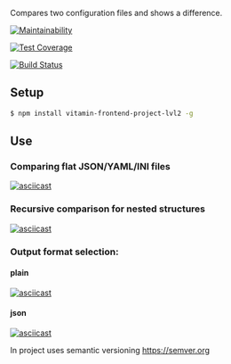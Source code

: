 Compares two configuration files and shows a difference.

[![Maintainability](https://api.codeclimate.com/v1/badges/c394d2e3ecaf75b238a5/maintainability)](https://codeclimate.com/github/vitamin163/frontend-project-lvl2/maintainability)

[![Test Coverage](https://api.codeclimate.com/v1/badges/c394d2e3ecaf75b238a5/test_coverage)](https://codeclimate.com/github/vitamin163/frontend-project-lvl2/test_coverage)

[![Build Status](https://travis-ci.org/vitamin163/frontend-project-lvl2.svg?branch=master)](https://travis-ci.org/vitamin163/frontend-project-lvl2)

## Setup

```sh
$ npm install vitamin-frontend-project-lvl2 -g
```

## Use

### Comparing flat JSON/YAML/INI files

[![asciicast](https://asciinema.org/a/4rBIj9n6WHY5HQ2SYZMCUuPWs.svg)](https://asciinema.org/a/4rBIj9n6WHY5HQ2SYZMCUuPWs)

### Recursive comparison for nested structures

[![asciicast](https://asciinema.org/a/2c5lPBOG8S1LpcN2h2kqT8jYE.svg)](https://asciinema.org/a/2c5lPBOG8S1LpcN2h2kqT8jYE)

### Output format selection:
#### plain
[![asciicast](https://asciinema.org/a/fCuY3CA2SzXGBcdua1Gf3cTRd.svg)](https://asciinema.org/a/fCuY3CA2SzXGBcdua1Gf3cTRd)

#### json
[![asciicast](https://asciinema.org/a/N6eD3Tekbm6aCbKBay9x2B3vi.svg)](https://asciinema.org/a/N6eD3Tekbm6aCbKBay9x2B3vi)

In project uses semantic versioning https://semver.org

